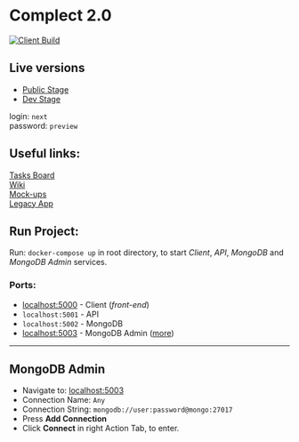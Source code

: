 # Complect 2.0
[![Client Build](https://github.com/complectco/complect-2.0/actions/workflows/client-public.yml/badge.svg)](https://github.com/complectco/complect-2.0/actions/workflows/client-public.yml)

## Live versions
* [Public Stage](https://next.complect.com)
* [Dev Stage](https://dev.next.complect.com)  

login: `next`  
password: `preview`

## Useful links:
[Tasks Board](https://github.com/complectco/complect-2.0/projects/3)  
[Wiki](https://github.com/complectco/complect-2.0/wiki)  
[Mock-ups](https://www.figma.com/file/ZuxzZnGy8PR8bDR6dUts8u/Complect-Design-System?node-id=350%3A562)  
[Legacy App](https://demo.complect.com)  

## Run Project:
Run: `docker-compose up` in root directory, to start *Client*, *API*, *MongoDB* and *MongoDB Admin* services.


### Ports:
* [localhost:5000](http://localhost:5000/) - Client (*front-end*)
* `localhost:5001` - API
* `localhost:5002` - MongoDB
* [localhost:5003](http://localhost:5003/) - MongoDB Admin ([more](#mongodb-admin))

---

## MongoDB Admin
* Navigate to: [localhost:5003](http://localhost:5003/)
* Connection Name: `Any`
* Connection String: `mongodb://user:password@mongo:27017`
* Press **Add Connection**
* Click **Connect** in right Action Tab, to enter.
